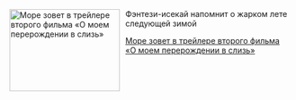 <!--2025-07-17 11:45:06-->
<div class="yb">
  <div class="rss kino_kino"><a href="https://www.kino-teatr.ru/kino/news/y2025/7-17/38352/" title="Море зовет в трейлере второго фильма «О моем перерождении в слизь»"><img src="https://www.kino-teatr.ru/news/2/5/38352/poster.jpg" width="196" height="147" align="left" hspace="5" style="margin: 0px 10px 0px 5px" alt="Море зовет в трейлере второго фильма «О моем перерождении в слизь»"/></a>Фэнтези-исекай напомнит о жарком лете следующей зимой <p class="titl"><a href="https://www.kino-teatr.ru/kino/news/y2025/7-17/38352/">Море зовет в трейлере второго фильма «О моем перерождении в слизь»</a></p></div>
</div>
